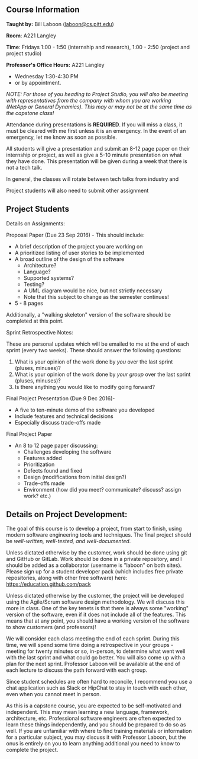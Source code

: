 ## Course Information

**Taught by:** Bill Laboon (laboon@cs.pitt.edu)

**Room**: A221 Langley

**Time**: Fridays 1:00 - 1:50 (internship and research), 1:00 - 2:50 (project and project studio)

**Professor's Office Hours:** A221 Langley
  * Wednesday 1:30-4:30 PM
  * or by appointment.

_NOTE: For those of you heading to Project Studio, you will also be meeting with representatives from the company with whom you are working (NetApp or General Dynamics).  This may or may not be at the same time as the capstone class!_

Attendance during presentations is **REQUIRED**.  If you will miss a class, it must be cleared with me first unless it is an emergency.  In the event of an emergency, let me know as soon as possible.

All students will give a presentation and submit an 8-12 page paper on their internship or project, as well as give a 5-10 minute presentation on what they have done.  This presentation will be given during a week that there is not a tech talk.

In general, the classes will rotate between tech talks from industry and 

Project students will also need to submit other assignment

## Project Students

Details on Assignments:

Proposal Paper (Due 23 Sep 2016) -
This should include:
  * A brief description of the project you are working on
  * A prioritized listing of user stories to be implemented
  * A broad outline of the design of the software
    * Architecture?
    * Language?
    * Supported systems?
    * Testing?
    * A UML diagram would be nice, but not strictly necessary
    * Note that this subject to change as the semester continues!
  * 5 - 8 pages
  
Additionally, a "walking skeleton" version of the software should be completed at this point.

Sprint Retrospective Notes:

These are personal updates which will be emailed to me at the end of each sprint (every two weeks).  These should answer the following questions:

1. What is your opinion of the work done by *you* over the last sprint (pluses, minuses)?
2. What is your opinion of the work done by *your group* over the last sprint (pluses, minuses)?
3. Is there anything you would like to modify going forward?

Final Project Presentation (Due 9 Dec 2016)-
  * A five to ten-minute demo of the software you developed
  * Include features and technical decisions
  * Especially discuss trade-offs made
  
Final Project Paper
  * An 8 to 12 page paper discussing:
    * Challenges developing the software
    * Features added
    * Prioritization
    * Defects found and fixed
    * Design (modifications from initial design?)
    * Trade-offs made
    * Environment (how did you meet? communicate? discuss? assign work? etc.)

## Details on Project Development:

The goal of this course is to develop a project, from start to finish, using modern software engineering tools and techniques.  The final project should be _well-written, well-tested, and well-documented_.  

Unless dictated otherwise by the customer, work should be done using git and GitHub or GitLab.  Work should be done in a private repository, and I should be added as a collaborator (username is "laboon" on both sites).  Please sign up for a student developer pack (which includes free private repositories, along with other free software) here: https://education.github.com/pack

Unless dictated otherwise by the customer, the project will be developed using the Agile/Scrum software design methodology.  We will discuss this more in class.  One of the key tenets is that there is always some "working" version of the software, even if it does not include all of the features.  This means that at any point, you should have a working version of the software to show customers (and professors)!

We will consider each class meeting the end of each sprint.  During this time, we will spend some time doing a retrospective in your groups - meeting for twenty minutes or so, in-person, to determine what went well with the last sprint and what could go better.  You will also come up with a plan for the next sprint.  Professor Laboon will be available at the end of each lecture to discuss the path forward with each group.  

Since student schedules are often hard to reconcile, I recommend you use a chat application such as Slack or HipChat to stay in touch with each other, even when you cannot meet in person.

As this is a capstone course, you are expected to be self-motivated and independent.  This may mean learning a new language, framework, architecture, etc.  Professional software engineers are often expected to learn these things independently, and you should be prepared to do so as well.  If you are unfamiliar with where to find training materials or information for a particular subject, you may discuss it with Professor Laboon, but the onus is entirely on you to learn anything additional you need to know to complete the project.
